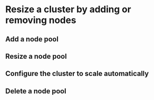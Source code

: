 
# Resize a cluster by adding or removing nodes

## Add a node pool

## Resize a node pool

## Configure the cluster to scale automatically

## Delete a node pool